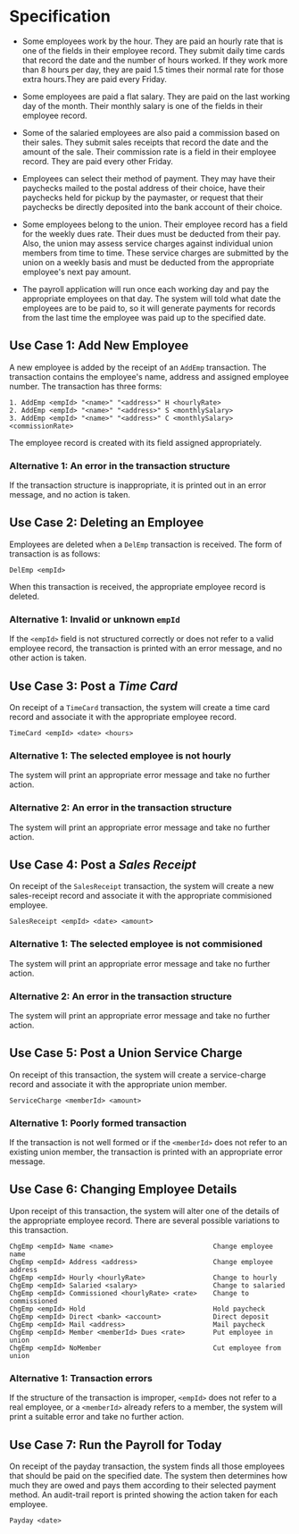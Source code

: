 # Specification

* Some employees work by the hour. They are paid an hourly rate that is one of the fields in their employee record.
They submit daily time cards that record the date and the number of hours worked. If they work more than 8 hours per
day, they are paid 1.5 times their normal rate for those extra hours.They are paid every Friday.

* Some employees are paid a flat salary. They are paid on the last working day of the month. Their monthly salary
is one of the fields in their employee record.

* Some of the salaried employees are also paid a commission based on their sales. They submit sales receipts that
record the date and the amount of the sale. Their commission rate is a field in their employee record. They are paid
every other Friday.

* Employees can select their method of payment. They may have their paychecks mailed to the postal address of their
choice, have their paychecks held for pickup by the paymaster, or request that their paychecks be directly deposited
into the bank account of their choice.

* Some employees belong to the union. Their employee record has a field for the weekly dues rate. Their dues must be
deducted from their pay. Also, the union may assess service charges against individual union members from time to time.
These service charges are submitted by the union on a weekly basis and must be deducted from the appropriate employee's
next pay amount.

* The payroll application will run once each working day and pay the appropriate employees on that day. The system will
told what date the employees are to be paid to, so it will generate payments for records from the last time the employee
was paid up to the specified date.

## Use Case 1: Add New Employee

A new employee is added by the receipt of an `AddEmp` transaction. The transaction contains the employee's name, address
and assigned employee number. The transaction has three forms:

	1. AddEmp <empId> "<name>" "<address>" H <hourlyRate>
	2. AddEmp <empId> "<name>" "<address>" S <monthlySalary>
	3. AddEmp <empId> "<name>" "<address>" C <monthlySalary> <commissionRate>

The employee record is created with its field assigned appropriately.

### Alternative 1: An error in the transaction structure

If the transaction structure is inappropriate, it is printed out in an error message, and no action is taken.

## Use Case 2: Deleting an Employee

Employees are deleted when a `DelEmp` transaction is received. The form of transaction is as follows:

	DelEmp <empId>

When this transaction is received, the appropriate employee record is deleted.

### Alternative 1: Invalid or unknown `empId`

If the `<empId>` field is not structured correctly or does not refer to a valid employee record, the transaction is printed with an error message, and no other action is taken.

## Use Case 3: Post a *Time Card*

On receipt of a `TimeCard` transaction, the system will create a time card record and associate it with the appropriate employee record.

	TimeCard <empId> <date> <hours>

### Alternative 1: The selected employee is not hourly

The system will print an appropriate error message and take no further action.

### Alternative 2: An error in the transaction structure

The system will print an appropriate error message and take no further action.

## Use Case 4: Post a *Sales Receipt*

On receipt of the `SalesReceipt` transaction, the system will create a new sales-receipt record and associate it with the appropriate commisioned employee.

	SalesReceipt <empId> <date> <amount>

### Alternative 1: The selected employee is not commisioned

The system will print an appropriate error message and take no further action.

### Alternative 2: An error in the transaction structure

The system will print an appropriate error message and take no further action.

## Use Case 5: Post a Union Service Charge

On receipt of this transaction, the system will create a service-charge record and associate it with the appropriate union member.

	ServiceCharge <memberId> <amount>

### Alternative 1: Poorly formed transaction

If the transaction is not well formed or if the `<memberId>` does not refer to an existing union member, the transaction is printed with an appropriate error message.

## Use Case 6: Changing Employee Details

Upon receipt of this transaction, the system will alter one of the details of the appropriate employee record. There are several possible variations to this transaction.

	ChgEmp <empId> Name <name>                         Change employee name
	ChgEmp <empId> Address <address>                   Change employee address
	ChgEmp <empId> Hourly <hourlyRate>                 Change to hourly
	ChgEmp <empId> Salaried <salary>                   Change to salaried
	ChgEmp <empId> Commissioned <hourlyRate> <rate>    Change to commissioned
	ChgEmp <empId> Hold                                Hold paycheck
	ChgEmp <empId> Direct <bank> <account>             Direct deposit
	ChgEmp <empId> Mail <address>                      Mail paycheck
	ChgEmp <empId> Member <memberId> Dues <rate>       Put employee in union
	ChgEmp <empId> NoMember                            Cut employee from union

### Alternative 1: Transaction errors

If the structure of the transaction is improper, `<empId>` does not refer to a real employee, or a `<memberId>` already refers to a member, the system will print a suitable error and take no further action.

## Use Case 7: Run the Payroll for Today

On receipt of the payday transaction, the system finds all those employees that should be paid on the specified date. The system then determines how much they are owed and pays them according to their selected payment method. An audit-trail report is printed showing the action taken for each employee.

	Payday <date>

